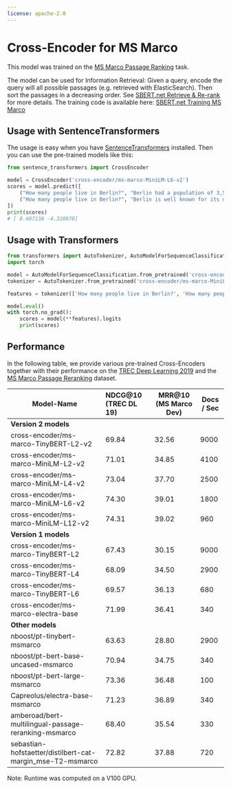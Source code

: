 ```yaml
---
license: apache-2.0
---
```

# Cross-Encoder for MS Marco

This model was trained on the [MS Marco Passage Ranking](https://github.com/microsoft/MSMARCO-Passage-Ranking) task.

The model can be used for Information Retrieval: Given a query, encode the query will all possible passages (e.g. retrieved with ElasticSearch). Then sort the passages in a decreasing order. See [SBERT.net Retrieve & Re-rank](https://www.sbert.net/examples/applications/retrieve_rerank/README.html) for more details. The training code is available here: [SBERT.net Training MS Marco](https://github.com/UKPLab/sentence-transformers/tree/master/examples/training/ms_marco)


## Usage with SentenceTransformers

The usage is easy when you have [SentenceTransformers](https://www.sbert.net/) installed. Then you can use the pre-trained models like this:
```python
from sentence_transformers import CrossEncoder

model = CrossEncoder('cross-encoder/ms-marco-MiniLM-L6-v2')
scores = model.predict([
    ("How many people live in Berlin?", "Berlin had a population of 3,520,031 registered inhabitants in an area of 891.82 square kilometers."),
    ("How many people live in Berlin?", "Berlin is well known for its museums."),
])
print(scores)
# [ 8.607138 -4.320078]
```


## Usage with Transformers

```python
from transformers import AutoTokenizer, AutoModelForSequenceClassification
import torch

model = AutoModelForSequenceClassification.from_pretrained('cross-encoder/ms-marco-MiniLM-L6-v2')
tokenizer = AutoTokenizer.from_pretrained('cross-encoder/ms-marco-MiniLM-L6-v2')

features = tokenizer(['How many people live in Berlin?', 'How many people live in Berlin?'], ['Berlin has a population of 3,520,031 registered inhabitants in an area of 891.82 square kilometers.', 'New York City is famous for the Metropolitan Museum of Art.'],  padding=True, truncation=True, return_tensors="pt")

model.eval()
with torch.no_grad():
    scores = model(**features).logits
    print(scores)
```


## Performance
In the following table, we provide various pre-trained Cross-Encoders together with their performance on the [TREC Deep Learning 2019](https://microsoft.github.io/TREC-2019-Deep-Learning/) and the [MS Marco Passage Reranking](https://github.com/microsoft/MSMARCO-Passage-Ranking/) dataset. 


| Model-Name        | NDCG@10 (TREC DL 19) | MRR@10 (MS Marco Dev)  | Docs / Sec |
| ------------- |:-------------| -----| --- | 
| **Version 2 models** | | | 
| cross-encoder/ms-marco-TinyBERT-L2-v2 | 69.84 | 32.56 | 9000
| cross-encoder/ms-marco-MiniLM-L2-v2 | 71.01 | 34.85 | 4100
| cross-encoder/ms-marco-MiniLM-L4-v2 | 73.04 | 37.70 | 2500
| cross-encoder/ms-marco-MiniLM-L6-v2 | 74.30 | 39.01 | 1800
| cross-encoder/ms-marco-MiniLM-L12-v2 | 74.31 | 39.02 | 960
| **Version 1 models** | | | 
| cross-encoder/ms-marco-TinyBERT-L2  | 67.43 | 30.15  | 9000
| cross-encoder/ms-marco-TinyBERT-L4  | 68.09 | 34.50  | 2900
| cross-encoder/ms-marco-TinyBERT-L6 |  69.57 | 36.13  | 680
| cross-encoder/ms-marco-electra-base | 71.99 | 36.41 | 340
| **Other models** | | | 
| nboost/pt-tinybert-msmarco | 63.63 | 28.80 | 2900 
| nboost/pt-bert-base-uncased-msmarco | 70.94 | 34.75 | 340 
| nboost/pt-bert-large-msmarco | 73.36 | 36.48 | 100 
| Capreolus/electra-base-msmarco | 71.23 | 36.89 | 340 
| amberoad/bert-multilingual-passage-reranking-msmarco | 68.40 | 35.54 | 330 
| sebastian-hofstaetter/distilbert-cat-margin_mse-T2-msmarco | 72.82 | 37.88 | 720
 
 Note: Runtime was computed on a V100 GPU.

